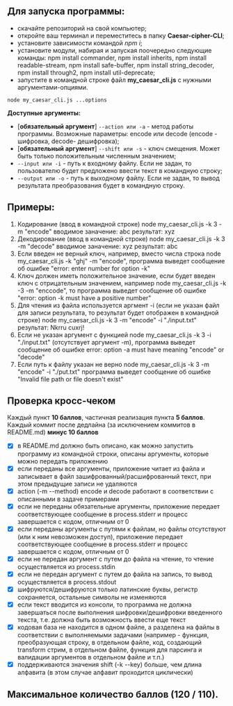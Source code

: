 ## Для запуска программы:
- скачайте репозиторий на свой компьютер;
- откройте ваш терминал и переместитесь в папку **Caesar-cipher-CLI**;
- установите зависимости командой *npm i*;
- установите модули, набирая и запуская поочередно следующие команды: npm install commander, npm install inherits, npm install readable-stream, npm install safe-buffer, npm install string_decoder, npm install through2, npm install util-deprecate;    
- запустите в командной строке файл **my_caesar_cli.js** c нужными аргументами-опциями.  

```
node my_caesar_cli.js ...options 
```  
**Доступные аргументы:**
- [**обязательный аргумент**] ```--action или -a``` - метод работы программы. Возможные параметры: encode или decode (encode - шифровка, decode- дешифровка);
- [**обязательный аргумент**] ```--shift или -s``` - ключ смещения. Может быть только положительным численным значением;
- ```--input или -i``` - путь к входному файлу. Если не задан, то пользователю будет предложено ввести текст в командную строку;
- ```--output или -o``` - путь к выходному файлу. Если не задан, то вывод результата преобразования будет в командную строку. 

## Примеры:
1. Кодирование (ввод в командной строке)
node my_caesar_cli.js -k 3 -m "encode"
вводимое заначение: abc
результат: xyz
2. Декодирование (ввод в командной строке)
node my_caesar_cli.js -k 3 -m "decode"
вводимое заначение: xyz
результат: abc
3. Если введен не верный ключ, например, вместо числа строка
node my_caesar_cli.js -k "ghj" -m "encode",
программа выведет сообщение об ошибке "error: enter number for option -k" 
4. Ключ должен иметь положительное значение, если будет введен ключ с отрицательным значением, например
node my_caesar_cli.js -k -3 -m "enccode", то программа выведет сообщение об ошибке "error: option -k must have a positive number"
5. Для чтения из файла используется аргмент -i (если не указан файл для записи результата, то результат будет отображен в командной строке)
node my_caesar_cli.js -k 3 -m "encode" -i "./input.txt"
результат: Nkrru cuxrj!
6. Если не указан аргумент с функцией 
node my_caesar_cli.js -k 3 -i "./input.txt" (отсутствует аргумент -m), программа выведет сообщение об ошибке
error: option -a must have meaning "encode" or "decode"
7. Если путь к файлу указан не верно
node my_caesar_cli.js -k 3 -m "encode" -i "./put.txt"
программа выведет сообщение об ошибке
"Invalid file path or file doesn't exist"

## Проверка кросс-чеком  
Каждый пункт **10 баллов**, частичная реализация пункта **5 баллов**.  
Каждый коммит после дедлайна (за исключением коммитов в README.md) **минус 10 баллов**  

- [x] в README.md должно быть описано, как можно запустить программу из командной строки, описаны аргументы, которые можно передать приложению  
- [x] если переданы все аргументы, приложение читает из файла и записывает в файл зашифрованный/расшифрованный текст, при этом предыдущие записи не удаляются  
- [x] action (-m --method) encode и decode работают в соответствии с описанными в задаче примерами
- [x] если не переданы обязательные аргументы, приложение передает соответствующее сообщение в process.stderr и прoцесс завершается с кодом, отличным от 0 
- [x] если переданы аргументы с путями к файлам, но файлы отсутствуют (или к ним невозможен доступ), приложение передает соответствующее сообщение в process.stderr и прoцесс завершается с кодом, отличным от 0  
- [x] если не передан аргумент с путем до файла на чтение, то чтение осуществляется из process.stdin  
- [x] если не передан аргумент с путем до файла на запись, то вывод осуществляется в process.stdout 
- [x] шифруются/дешифруются только латинские буквы, регистр сохраняется, остальные символы не изменяются  
- [x] если текст вводится из консоли, то программа не должна завершаться после выполнения шифровки/дешифровки введенного текста, т.е. должна быть возможность ввести еще текст  
- [x] кодовая база не находится в одном файле, а разделена на файлы в соответствии с выполняемыми задачами (например - функция, преобразующая строку, в отдельном файле, код, создающий transform стрим, в отдельном файле, функция для парсинга и валидации аргументов в отдельном файле и т.п.)
- [x] поддерживаются значения shift (-k --key) больше, чем длина алфавита (в этом случае алфавит проходится циклически)

## Максимальное количество баллов (120 / 110).  
